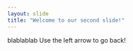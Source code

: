 ```yaml
---
layout: slide
title: "Welcome to our second slide!"
---
```

blablablab
Use the left arrow to go back!
